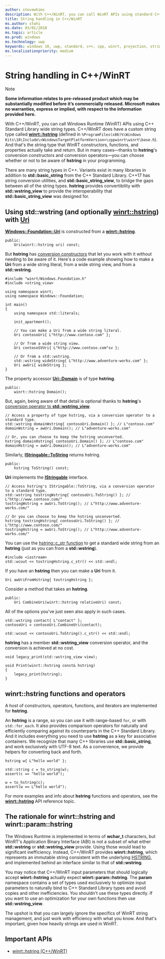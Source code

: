 ```yaml
---
author: stevewhims
description: With C++/WinRT, you can call WinRT APIs using standard C++ wide string types, or you can use the winrt::hstring type.
title: String handling in C++/WinRT
ms.author: stwhi
ms.date: 03/01/2018
ms.topic: article
ms.prod: windows
ms.technology: uwp
keywords: windows 10, uwp, standard, c++, cpp, winrt, projection, string
ms.localizationpriority: medium
---
```


# String handling in C++/WinRT
> [!NOTE]
> **Some information relates to pre-released product which may be substantially modified before it’s commercially released. Microsoft makes no warranties, express or implied, with respect to the information provided here.**

With C++/WinRT, you can call Windows Runtime (WinRT) APIs using C++ Standard Library wide string types. C++/WinRT does have a custom string type called [**winrt::hstring**](/uwp/cpp-ref-for-winrt/hstring?branch=live) (defined in `%ProgramFiles(x86)%\Windows Kits\10\Include\<WindowsTargetPlatformVersion>\cppwinrt\winrt\base.h`). And that's the string type that WinRT constructors, functions, and properties actually take and return. But in many cases&mdash;thanks to **hstring**'s conversion constructors and conversion operators&mdash;you can choose whether or not to be aware of **hstring** in your programming.

There are many string types in C++. Variants exist in many libraries in addition to **std::basic_string** from the C++ Standard Library. C++17 has string conversion utilities, and **std::basic_string_view**, to bridge the gaps between all of the string types. **hstring** provides convertibility with **std::wstring_view** to provide the interoperability that **std::basic_string_view** was designed for.

## Using **std::wstring** (and optionally [**winrt::hstring**](/uwp/cpp-ref-for-winrt/hstring?branch=live)) with [**Uri**](/uwp/api/windows.foundation.uri?branch=live)

[**Windows::Foundation::Uri**](/uwp/api/windows.foundation.uri?branch=live) is constructed from a [**winrt::hstring**](/uwp/cpp-ref-for-winrt/hstring?branch=live).

```cppwinrt
public:
	Uri(winrt::hstring uri) const;
```

But **hstring** has [conversion constructors](/uwp/api/windows.foundation.uri?branch=live#hstringhstring-constructor) that let you work with it without needing to be aware of it. Here's a code example showing how to make a **Uri** from a wide string literal, from a wide string view, and from a **std::wstring**.

```cppwinrt
#include "winrt/Windows.Foundation.h"
#include <string_view>

using namespace winrt;
using namespace Windows::Foundation;

int main()
{
	using namespace std::literals;

	init_apartment();

	// You can make a Uri from a wide string literal.
	Uri contosoUri{ L"http://www.contoso.com" };

	// Or from a wide string view.
	Uri contosoSVUri{ L"http://www.contoso.com"sv };

	// Or from a std::wstring.
	std::wstring wideString{ L"http://www.adventure-works.com" };
	Uri awUri{ wideString };
}
```

The property accessor [**Uri::Domain**](https://docs.microsoft.com/uwp/api/windows.foundation.uri#Windows_Foundation_Uri_Domain) is of type **hstring**.

```cppwinrt
public:
	winrt::hstring Domain();
```

But, again, being aware of that detail is optional thanks to **hstring**'s [conversion operator to **std::wstring_view**](/uwp/api/windows.foundation.uri?branch=live#hstringoperator-stdwstringview).

```cppwinrt
// Access a property of type hstring, via a conversion operator to a standard type.
std::wstring domainWstring{ contosoUri.Domain() }; // L"contoso.com"
domainWstring = awUri.Domain(); // L"adventure-works.com"

// Or, you can choose to keep the hstring unconverted.
hstring domainHstring{ contosoUri.Domain() }; // L"contoso.com"
domainHstring = awUri.Domain(); // L"adventure-works.com"
```

Similarly, [**IStringable::ToString**](https://msdn.microsoft.com/library/windows/desktop/dn302136) returns hstring.

```cppwinrt
public:
	hstring ToString() const;
```

**Uri** implements the [**IStringable**](https://msdn.microsoft.com/library/windows/desktop/dn302135) interface.

```cppwinrt
// Access hstring's IStringable::ToString, via a conversion operator to a standard type.
std::wstring tostringWstring{ contosoUri.ToString() }; // L"http://www.contoso.com/"
tostringWstring = awUri.ToString(); // L"http://www.adventure-works.com/"

// Or you can choose to keep the hstring unconverted.
hstring tostringHstring{ contosoUri.ToString() }; // L"http://www.contoso.com/"
tostringHstring = awUri.ToString(); // L"http://www.adventure-works.com/"
```

You can use the [hstring::c_str function](/uwp/api/windows.foundation.uri?branch=live#hstringcstr-function) to get a standard wide string from an **hstring** (just as you can from a **std::wstring**).

```cppwinrt
#include <iostream>
std::wcout << tostringHstring.c_str() << std::endl;
```
If you have an **hstring** then you can make a **Uri** from it.

```cppwinrt
Uri awUriFromHstring{ tostringHstring };
```

Consider a method that takes an **hstring**.

```cppwinrt
public:
	Uri CombineUri(winrt::hstring relativeUri) const;
```

All of the options you've just seen also apply in such cases.

```cppwinrt
std::wstring contact{ L"contact" };
contosoUri = contosoUri.CombineUri(contact);
	
std::wcout << contosoUri.ToString().c_str() << std::endl;
```

**hstring** has a member **std::wstring_view** conversion operator, and the conversion is achieved at no cost.

```cppwinrt
void legacy_print(std::wstring_view view);

void Print(winrt::hstring const& hstring)
{
	legacy_print(hstring);
}
```

## **winrt::hstring** functions and operators
A host of constructors, operators, functions, and iterators are implemented for **hstring**.

An **hstring** is a range, so you can use it with range-based `for`, or with `std::for_each`. It also provides comparison operators for naturally and efficiently comparing against its counterparts in the C++ Standard Library. And it includes everything you need to use **hstring** as a key for associative containers. We recognize that many C++ libraries use **std::basic_string**, and work exclusively with UTF-8 text. As a convenience, we provide helpers for converting back and forth.

```cppwinrt
hstring w{ L"hello world" };
 
std::string c = to_string(w);
assert(c == "hello world");
 
w = to_hstring(c);
assert(w == L"hello world");
```

For more examples and info about **hstring** functions and operators, see the [**winrt::hstring**](/uwp/cpp-ref-for-winrt/hstring?branch=live) API reference topic.

## The rationale for **winrt::hstring** and **winrt::param::hstring**
The Windows Runtime is implemented in terms of **wchar_t** characters, but WinRT's Application Binary Interface (ABI) is not a subset of what either **std::wstring** or **std::wstring_view** provide. Using those would lead to significant inefficiency. Instead, C++/WinRT provides **winrt::hstring**, which represents an immutable string consistent with the underlying [HSTRING](https://msdn.microsoft.com/library/windows/desktop/br205775), and implemented behind an interface similar to that of **std::wstring**. 

You may notice that C++/WinRT input parameters that should logically accept **winrt::hstring** actually expect **winrt::param::hstring**. The **param** namespace contains a set of types used exclusively to optimize input parameters to naturally bind to C++ Standard Library types and avoid copies and other inefficiencies. You shouldn't use these types directly. If you want to use an optimization for your own functions then use **std::wstring_view**.

The upshot is that you can largely ignore the specifics of WinRT string management, and just work with efficiency with what you know. And that's important, given how heavily strings are used in WinRT.

## Important APIs
* [winrt::hstring (C++/WinRT)](/uwp/cpp-ref-for-winrt/hstring?branch=live)
